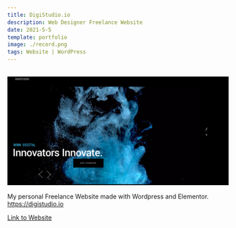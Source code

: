 ```yaml
---
title: DigiStudio.io
description: Web Designer Freelance Website 
date: 2021-5-5
template: portfolio
image: ./record.png
tags: Website | WordPress
---
```


<br> 



 <img alt="Digistudio" src="/record.png">
 


 My personal Freelance Website made with Wordpress and Elementor. https://digistudio.io

[Link to Website](https://digistudio.io)